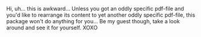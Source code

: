 Hi, uh... this is awkward... Unless you got an oddly specific pdf-file and you'd like to rearrange its content to yet another oddly specific pdf-file, this package won't do anything for you... Be my guest though, take a look around and see it for yourself. XOXO
